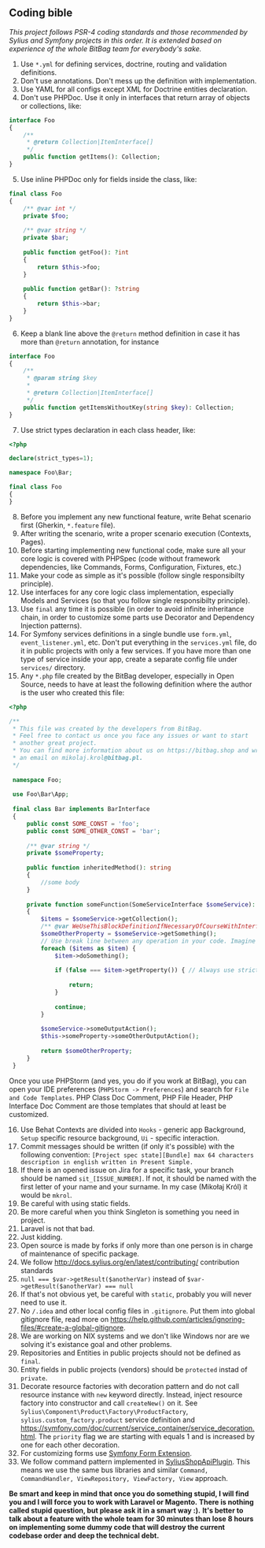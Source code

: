 Coding bible
------------

*This project follows PSR-4 coding standards and those recommended by Sylius and Symfony projects in this order. It is extended based on experience of the whole BitBag team for everybody's sake.*

1. Use `*.yml` for defining services, doctrine, routing and validation definitions.
2. Don't use annotations. Don't mess up the definition with implementation.
3. Use YAML for all configs except XML for Doctrine entities declaration.
4. Don't use PHPDoc. Use it only in interfaces that return array of objects or collections, like:

```php
interface Foo
{
    /**
     * @return Collection|ItemInterface[]
     */
    public function getItems(): Collection;
}
```

5. Use inline PHPDoc only for fields inside the class, like:
```php
final class Foo
{
    /** @var int */
    private $foo;
    
    /** @var string */
    private $bar;
    
    public function getFoo(): ?int
    {
        return $this->foo;
    }
    
    public function getBar(): ?string
    {
        return $this->bar;
    }
}
```
6. Keep a blank line above the `@return` method definition in case it has more than `@return` annotation, for instance

```php
interface Foo
{
    /**
     * @param string $key
     *
     * @return Collection|ItemInterface[]
     */
    public function getItemsWithoutKey(string $key): Collection;
}
```

7. Use strict types declaration in each class header, like:

```php
<?php

declare(strict_types=1);

namespace Foo\Bar;

final class Foo
{
}
```

8. Before you implement any new functional feature, write Behat scenario first (Gherkin, `*.feature` file).
9. After writing the scenario, write a proper scenario execution (Contexts, Pages).
10. Before starting implementing new functional code, make sure all your core logic is covered with PHPSpec (code without framework dependencies, like Commands, Forms, Configuration, Fixtures, etc.)
11. Make your code as simple as it's possible (follow single responsibilty principle).
12. Use interfaces for any core logic class implementation, especially Models and Services (so that you follow single responsibilty principle).
13. Use `final` any time it is possible (in order to avoid infinite inheritance chain, in order to customize some parts use Decorator and Dependency Injection patterns).
14. For Symfony services definitions in a single bundle use `form.yml`, `event_listener.yml`, etc. Don't put everything in the `services.yml` file, do it in public projects with only a few services. If you have more than one type of service inside your app, create a separate config file under `services/` directory.
15. Any `*.php` file created by the BitBag developer, especially in Open Source, needs to have at least the following definition where the author is the user who created this file:

```php
<?php

/**
 * This file was created by the developers from BitBag.
 * Feel free to contact us once you face any issues or want to start
 * another great project.
 * You can find more information about us on https://bitbag.shop and write us
 * an email on mikolaj.krol@bitbag.pl.
 */
 
 namespace Foo;
 
 use Foo\Bar\App;
 
 final class Bar implements BarInterface
 {
     public const SOME_CONST = 'foo';
     public const SOME_OTHER_CONST = 'bar';
     
     /** @var string */
     private $someProperty;
    
     public function inheritedMethod(): string
     {
         //some body
     }
     
     private function someFunction(SomeServiceInterface $someService): ?NullOrInterfacedObject
     {
         $items = $someService->getCollection();
         /** @var WeUseThisBlockDefinitionIfNecessaryOfCourseWithInterface $someOtherProperty */
         $someOtherProperty = $someService->getSomething();
         // Use break line between any operation in your code. Imagine the code as block diagram, where every new line is an arrow between operations.
         foreach ($items as $item) {
             $item->doSomething();
             
             if (false === $item->getProperty()) { // Always use strict comparison with expected result on the left
                 
                 return;
             }
             
             continue;
         }
         
         $someService->someOutputAction();
         $this->someProperty->someOtherOutputAction();
         
         return $someOtherProperty;
     }
 }
```

Once you use PHPStorm (and yes, you do if you work at BitBag), 
you can open your IDE preferences (`PHPStorm -> Preferences`) and search for `File and Code Templates`. 
PHP Class Doc Comment, PHP File Header, PHP Interface Doc Comment 
are those templates that should at least be customized.

16. Use Behat Contexts are divided into `Hooks` - generic app Background, `Setup` specific resource background, `Ui` - specific interaction.
17. Commit messages should be written (if only it's possible) with the following convention:
`[Project spec state][Bundle] max 64 characters description in english written in Present Simple.`
18. If there is an opened issue on Jira for a specific task, your branch should be named `sit_[ISSUE_NUMBER]`. If not, it should be named with the first letter of your name and your surname. In my case (Mikołaj Król) it would be `mkrol`.
19. Be careful with using static fields.
20. Be more careful when you think Singleton is something you need in project.
21. Laravel is not that bad.
22. Just kidding.
23. Open source is made by forks if only more than one person is in charge of maintenance of specific package.
24. We follow http://docs.sylius.org/en/latest/contributing/ contribution standards
25. `null === $var->getResult($anotherVar)` instead of `$var->getResult($anotherVar) === null`
26. If that's not obvious yet, be careful with `static`, probably you will never need to use it.
27. No `/.idea` and other local config files in `.gitignore`. Put them into global gitignore file, read more on https://help.github.com/articles/ignoring-files/#create-a-global-gitignore.
28. We are working on NIX systems and we don't like Windows nor are we solving it's existance goal and other problems.
29. Repositories and Entities in public projects should not be defined as `final`. 
30. Entity fields in public projects (vendors) should be `protected` instad of `private`.
31. Decorate resource factories with decoration pattern and do not call resource instance with `new` keyword directly. Instead, inject resource factory into constructor and call `createNew()` on it. See `Sylius\Component\Product\Factory\ProductFactory`, `sylius.custom_factory.product` service definition and https://symfony.com/doc/current/service_container/service_decoration.html. The `priority` flag we are starting with equals 1 and is increased by one for each other decoration.
32. For customizing forms use [Symfony Form Extension](https://symfony.com/doc/2.0/cookbook/form/create_form_type_extension.html).
33. We follow command pattern implemented in [SyliusShopApiPlugin](https://github.com/Sylius/SyliusShopApiPlugin). This means we use the same bus libraries and similar `Command, CommandHandler, ViewRepository, ViewFactory, View` approach.

**Be smart and keep in mind that once you do something stupid, I will find you and I will force you to work with Laravel or Magento.**
**There is nothing called stupid question, but please ask it in a smart way :).**
**It's better to talk about a feature with the whole team for 30 minutes than lose 8 hours on implementing some dummy code that will destroy the current codebase order and deep the technical debt.**

